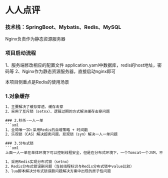 # 人人点评
### 技术栈：SpringBoot、Mybatis、Redis、MySQL

Nginx负责作为静态资源服务器

### 项目启动流程

1、服务端修改相应的配置文件
application.yaml中数据库，redis的host地址，密码等
2、Nginx作为静态资源服务器，直接启动nginx即可

本项目侧重点是Redis的使用场景

### 1.对象缓存
```xml
1、主要解决了缓存穿透、缓存击穿
2、采用了互斥锁（setnx）、逻辑过期的方式解决缓存击穿问题

### 2.秒杀-一人一单
```xml
1、全局唯一ID:采用Redis的自增策略 + 时间戳
2、乐观锁（CAS）解决超卖问题，悲观锁（syn）解决一人一单问题

### 3.分布式锁
```xml
上面一人一单在单体环境下可以控制线程安全，但是在分布式环境下，一个Tomcat一个JVM，不能保证线程安全，所以需要采用分布式锁

1、采用Redis实现分布式锁（setnx）
2、Redis分布式锁误删问题（当前线程标识与Redis分布式锁中value比较）
3、lua脚本解决分布式锁误删问题解决方案中出现的原子性问题
